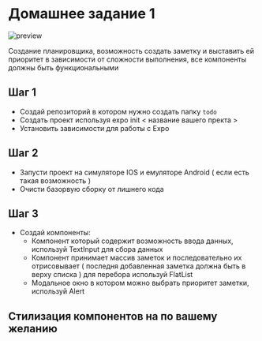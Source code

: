 # Домашнее задание 1

![preview](./mockup/step-1.png)

Создание планировщика, возможность создать заметку и выставить ей приоритет в зависимости
от сложности выполнения, все компоненты должны быть функциональными

## Шаг 1
- Создай репозиторий в котором нужно создать папку `todo`
- Создать проект используя expo init < название вашего пректа >
- Установить зависимости для работы с Expo

## Шаг 2
- Запусти проект на симуляторе IOS и емуляторе Android ( если есть такая возможность )
- Очисти базорвую сборку от лишнего кода

## Шаг 3
- Создай компоненты:
  - Компонент который содержит возможность ввода данных, используй TextInput для сбора данных
  - Компонент принимает массив заметок и последовательно их отрисовывает
  ( последня добавленная заметка должна быть в верху списка ) для перебора используй FlatList
  - Модальное окно в котором можно выбрать приоритет заметки, используй Alert 
  
## Стилизация компонентов на по вашему желанию
